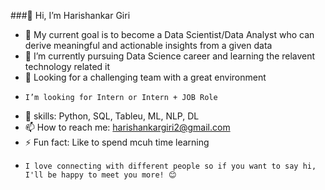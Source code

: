 ###👋 Hi, I’m Harishankar Giri

- 🔭 My current goal is to become a Data Scientist/Data Analyst who can derive meaningful and actionable insights from a given data
- 🌱 I’m currently pursuing Data Science career and learning the relavent technology related it
- 👯 Looking for a challenging team with a great environment 
-     I’m looking for Intern or Intern + JOB Role
- 💬 skills: Python, SQL, Tableu, ML, NLP, DL
- 📫 How to reach me: harishankargiri2@gmail.com
- ⚡ Fun fact: Like to spend mcuh time learning
-     I love connecting with different people so if you want to say hi, I'll be happy to meet you more! 😊

